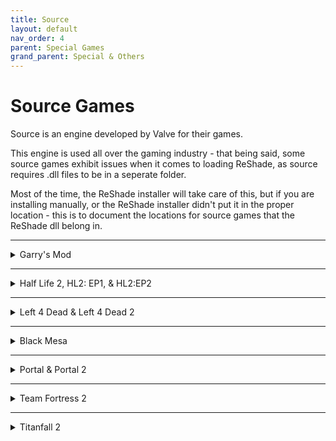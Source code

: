 ```yaml
---
title: Source
layout: default
nav_order: 4
parent: Special Games
grand_parent: Special & Others
---
```


# Source Games
Source is an engine developed by Valve for their games.

This engine is used all over the gaming industry - that being said, some source games exhibit issues when it comes to loading ReShade, as source requires .dll files to be in a seperate folder.

Most of the time, the ReShade installer will take care of this, but if you are installing manually, or the ReShade installer didn't put it in the proper location - this is to document the locations for source games that the ReShade dll belong in.

------

<details>
<summary>Garry's Mod</summary>

Location for ReShade files to exist for 32Bit version of GarrysMod:
 * `\GarrysMod\bin\`

Location for ReShade files to exist for 64Bit/Chromium version of GarrysMod:
 * `\GarrysMod\bin\win64\`

ReShade files required:
 * `d3d9.dll`
 * `ReShade-Shaders`
 * `ReShade.ini`

</details>

------

<details>
<summary>Half Life 2, HL2: EP1, & HL2:EP2</summary>

Location for ReShade files to exist:
 * `\Half-Life 2\bin\`

ReShade files required:
 * `d3d9.dll`
 * `ReShade-Shaders`
 * `ReShade.ini`

</details>

------

<details>
<summary>Left 4 Dead & Left 4 Dead 2</summary>

Location for ReShade files to exist:
 * `\left 4 dead\bin\`
 * `\Left 4 Dead 2\bin\`

ReShade files required:
 * `d3d9.dll`
 * `ReShade-Shaders`
 * `ReShade.ini`

</details>

------

<details>
<summary>Black Mesa</summary>

Location for ReShade files to exist:
 * `\Black Mesa\bin\`

ReShade files required:
 * `d3d9.dll`
 * `ReShade-Shaders`
 * `ReShade.ini`


</details>

------

<details>
<summary>Portal & Portal 2</summary>

Location for ReShade files to exist:
 * `\Portal\bin\`
 * `\Portal 2\bin`

ReShade files required:
 * `d3d9.dll`
 * `ReShade-Shaders`
 * `ReShade.ini`

</details>

------

<details>
<summary>Team Fortress 2</summary>

Location for ReShade files to exist:
 * `\left 4 dead\bin\`

ReShade files required:
 * `d3d9.dll`
 * `ReShade-Shaders`
 * `ReShade.ini`

</details>

------

<details>
<summary>Titanfall 2</summary>

Location for ReShade files to exist:
 * `\Titanfall 2\bin\`

ReShade files required:
 * `dxgi.dll`
 * `ReShade-Shaders`
 * `ReShade.ini`

</details>

